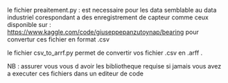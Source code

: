 le fichier preaitement.py  :
est necessaire pour les data semblable au data industriel corespondant a des enregistrement de capteur comme ceux disponible sur : https://www.kaggle.com/code/giuseppepanzutoynap/bearing pour convertur ces fichier en format .csv

le fichier csv_to_arrf.py permet de convertir vos fichier .csv en .arff .


NB : assurer vous vous d avoir les bibliotheque requise si jamais vous avez a executer ces fichiers dans un editeur de code